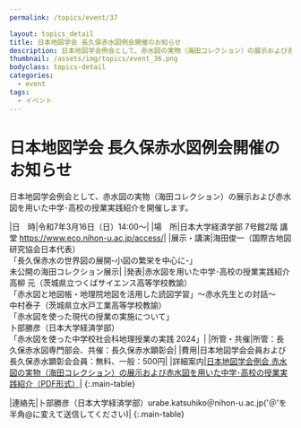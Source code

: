 ```yaml
---
permalink: /topics/event/37

layout: topics_detail
title: 日本地図学会 長久保赤水図例会開催のお知らせ
description: 日本地図学会例会として、赤水図の実物（海田コレクション）の展示および赤水図を用いた中学･高校の授業実践紹介を開催します。
thumbnail: /assets/img/topics/event_36.png
bodyclass: topics-detail
categories:
  - event
tags:
  - イベント
---
```


# 日本地図学会 長久保赤水図例会開催のお知らせ

日本地図学会例会として、赤水図の実物（海田コレクション）の展示および赤水図を用いた中学･高校の授業実践紹介を開催します。

|日　時|令和7年3月16日（日）14:00～|
|場　所|日本大学経済学部 7号館2階 講堂 <a href="https://www.eco.nihon-u.ac.jp/access/">https://www.eco.nihon-u.ac.jp/access/</a>|
|展示・講演|海田俊一（国際古地図研究協会日本代表）<br>「長久保赤水の世界図の展開-小図の繁栄を中心に-」<br>未公開の海田コレクション展示|
|発表|赤水図を用いた中学･高校の授業実践紹介<br>高柳 元（茨城県立つくばサイエンス高等学校教諭）<br>「赤水図と地図帳・地理院地図を活用した読図学習」～赤水先生との対話～<br>中村泰子（茨城県立水戸工業高等学校教諭）<br>「赤水図を使った現代の授業の実施について」<br>卜部勝彦（日本大学経済学部）<br>「赤水図を使った中学校社会科地理授業の実践 2024」|
|所管・共催|所管：長久保赤水図専門部会、共催：長久保赤水顕彰会|
|費用|日本地図学会会員および長久保赤水顕彰会会員：無料、一般：500円|
|詳細案内|<a href="../../assets/file/event_36.pdf">日本地図学会例会 赤水図の実物（海田コレクション）の展示および赤水図を用いた中学･高校の授業実践紹介（PDF形式）</a>|
{:.main-table}

|連絡先|卜部勝彦（日本大学経済学部）urabe.katsuhiko＠nihon-u.ac.jp('＠'を半角@に変えて送信してください)|
{:.main-table}
